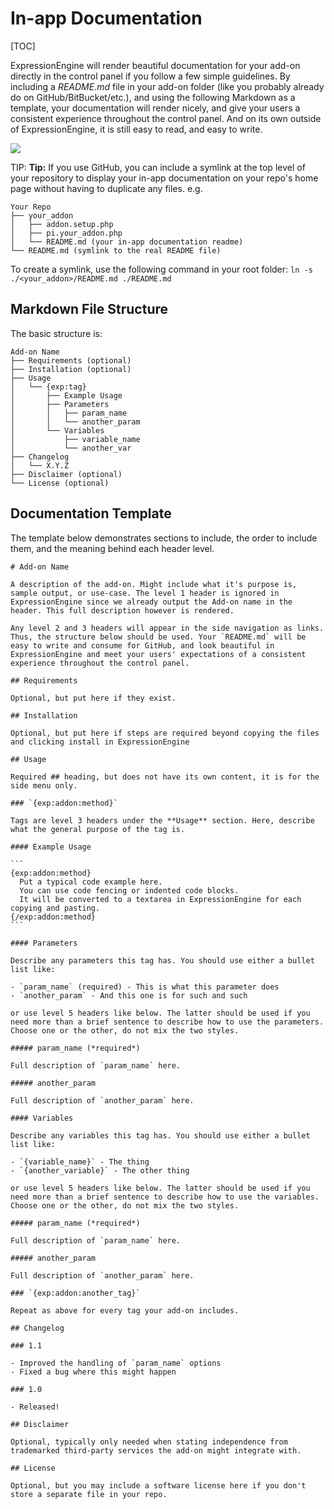 <!--
    This source file is part of the open source project
    ExpressionEngine User Guide (https://github.com/ExpressionEngine/ExpressionEngine-User-Guide)

    @link      https://expressionengine.com/
    @copyright Copyright (c) 2003-2020, Packet Tide, LLC (https://www.packettide.com)
    @license   https://expressionengine.com/license Licensed under Apache License, Version 2.0
-->

# In-app Documentation

[TOC]

ExpressionEngine will render beautiful documentation for your add-on directly in the control panel if you follow a few simple guidelines. By including a _README.md_ file in your add-on folder (like you probably already do on GitHub/BitBucket/etc.), and using the following Markdown as a template, your documentation will render nicely, and give your users a consistent experience throughout the control panel. And on its own outside of ExpressionEngine, it is still easy to read, and easy to write.

![](_images/rss-parser-readme.png)

TIP: **Tip:** If you use GitHub, you can include a symlink at the top level of your repository to display your in-app documentation on your repo's home page without having to duplicate any files. e.g.

    Your Repo
    ├── your_addon
    │   ├── addon.setup.php
    │   ├── pi.your_addon.php
    │   └── README.md (your in-app documentation readme)
    └── README.md (symlink to the real README file)

To create a symlink, use the following command in your root folder: `ln -s ./<your_addon>/README.md ./README.md`

## Markdown File Structure

The basic structure is:

    Add-on Name
    ├── Requirements (optional)
    ├── Installation (optional)
    ├── Usage
    │   └── {exp:tag}
    │       ├── Example Usage
    │       ├── Parameters
    │       │   ├── param_name
    │       │   └── another_param
    │       └── Variables
    │           ├── variable_name
    │           └── another_var
    ├── Changelog
    │   └── X.Y.Z
    ├── Disclaimer (optional)
    └── License (optional)

## Documentation Template

The template below demonstrates sections to include, the order to include them, and the meaning behind each header level.

    # Add-on Name

    A description of the add-on. Might include what it's purpose is, sample output, or use-case. The level 1 header is ignored in ExpressionEngine since we already output the Add-on name in the header. This full description however is rendered.

    Any level 2 and 3 headers will appear in the side navigation as links. Thus, the structure below should be used. Your `README.md` will be easy to write and consume for GitHub, and look beautiful in ExpressionEngine and meet your users' expectations of a consistent experience throughout the control panel.

    ## Requirements

    Optional, but put here if they exist.

    ## Installation

    Optional, but put here if steps are required beyond copying the files and clicking install in ExpressionEngine

    ## Usage

    Required ## heading, but does not have its own content, it is for the side menu only.

    ### `{exp:addon:method}`

    Tags are level 3 headers under the **Usage** section. Here, describe what the general purpose of the tag is.

    #### Example Usage

    ```
    {exp:addon:method}
      Put a typical code example here.
      You can use code fencing or indented code blocks.
      It will be converted to a textarea in ExpressionEngine for each copying and pasting.
    {/exp:addon:method}
    ```

    #### Parameters

    Describe any parameters this tag has. You should use either a bullet list like:

    - `param_name` (required) - This is what this parameter does
    - `another_param` - And this one is for such and such

    or use level 5 headers like below. The latter should be used if you need more than a brief sentence to describe how to use the parameters. Choose one or the other, do not mix the two styles.

    ##### param_name (*required*)

    Full description of `param_name` here.

    ##### another_param

    Full description of `another_param` here.

    #### Variables

    Describe any variables this tag has. You should use either a bullet list like:

    - `{variable_name}` - The thing
    - `{another_variable}` - The other thing

    or use level 5 headers like below. The latter should be used if you need more than a brief sentence to describe how to use the variables. Choose one or the other, do not mix the two styles.

    ##### param_name (*required*)

    Full description of `param_name` here.

    ##### another_param

    Full description of `another_param` here.

    ### `{exp:addon:another_tag}`

    Repeat as above for every tag your add-on includes.

    ## Changelog

    ### 1.1

    - Improved the handling of `param_name` options
    - Fixed a bug where this might happen

    ### 1.0

    - Released!

    ## Disclaimer

    Optional, typically only needed when stating independence from trademarked third-party services the add-on might integrate with.

    ## License

    Optional, but you may include a software license here if you don't store a separate file in your repo.
